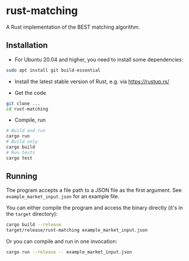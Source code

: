 # rust-matching

A Rust implementation of the BEST matching algorithm.


## Installation

* For Ubuntu 20.04 and higher, you need to install some dependencies:

```sh
sudo apt install git build-essential
```

* Install the latest stable version of Rust, e.g. via <https://rustup.rs/>

* Get the code

```sh
git clone ...
cd rust-matching
```

* Compile, run

```sh
# Build and run
cargo run
# Build only
cargo build
# Run tests
cargo test
```

## Running

The program accepts a file path to a JSON file as the first argument. See
`example_market_input.json` for an example file.

You can either compile the program and access the binary directly (it's in the
`target` directory):

```sh
cargo build --release
target/release/rust-matching example_market_input.json
```

Or you can compile and run in one invocation:

```sh
cargo run --release -- example_market_input.json
```
